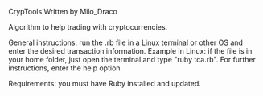 CrypTools
Written by Milo_Draco

Algorithm to help trading with cryptocurrencies.

General instructions: run the .rb file in a Linux terminal or other OS and enter the desired transaction information. Example in Linux: if the file is in your home folder, just open the terminal and type "ruby tca.rb". For further instructions, enter the help option.

Requirements: you must have Ruby installed and updated.
